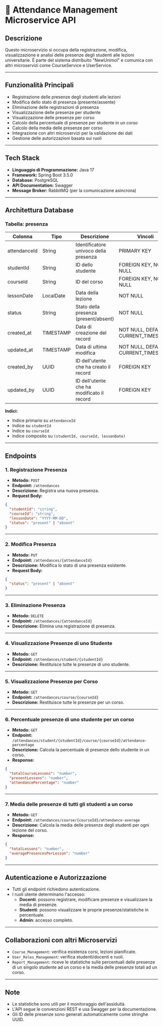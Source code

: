 # 📘 Attendance Management Microservice API

## Descrizione

Questo microservizio si occupa della registrazione, modifica, visualizzazione e analisi delle presenze degli studenti alle lezioni universitarie. È parte del sistema distribuito "NewUnimol" e comunica con altri microservizi come CourseService e UserService.

---

## Funzionalità Principali

- Registrazione delle presenze degli studenti alle lezioni
- Modifica dello stato di presenza (presente/assente)
- Eliminazione delle registrazioni di presenza
- Visualizzazione delle presenze per studente
- Visualizzazione delle presenze per corso
- Calcolo della percentuale di presenze per studente in un corso
- Calcolo della media delle presenze per corso
- Integrazione con altri microservizi per la validazione dei dati
- Gestione delle autorizzazioni basata sui ruoli

---

## Tech Stack

- **Linguaggio di Programmazione:** Java 17
- **Framework:** Spring Boot 3.5.0
- **Database:** PostgreSQL
- **API Documentation:** Swagger
- **Message Broker:** RabbitMQ (per la comunicazione asincrona)

---

## Architettura Database

### Tabella: presenza

| Colonna | Tipo | Descrizione | Vincoli |
|---------|------|-------------|----------|
| attendanceId | String | Identificatore univoco della presenza | PRIMARY KEY |
| studentId | String | ID dello studente | FOREIGN KEY, NOT NULL |
| courseId | String | ID del corso | FOREIGN KEY, NOT NULL |
| lessonDate | LocalDate | Data della lezione | NOT NULL |
| status | String | Stato della presenza (present/absent) | NOT NULL |
| created_at | TIMESTAMP | Data di creazione del record | NOT NULL, DEFAULT CURRENT_TIMESTAMP |
| updated_at | TIMESTAMP | Data di ultima modifica | NOT NULL, DEFAULT CURRENT_TIMESTAMP |
| created_by | UUID | ID dell'utente che ha creato il record | FOREIGN KEY |
| updated_by | UUID | ID dell'utente che ha modificato il record | FOREIGN KEY |

**Indici:**
- Indice primario su `attendanceId`
- Indice su `studentId`
- Indice su `courseId`
- Indice composito su `(studentId, courseId, lessonDate)`

---

## Endpoints

### 1. Registrazione Presenza

- **Metodo:** `POST`
- **Endpoint:** `/attendances`
- **Descrizione:** Registra una nuova presenza.
- **Request Body:**
```json
{
  "studentId": "string",
  "courseId": "string",
  "lessonDate": "YYYY-MM-DD",
  "status": "present" | "absent"
}
```

---

### 2. Modifica Presenza

- **Metodo:** `PUT`
- **Endpoint:** `/attendances/{attendanceId}`
- **Descrizione:** Modifica lo stato di una presenza esistente.
- **Request Body:**
```json
{
  "status": "present" | "absent"
}
```

---

### 3. Eliminazione Presenza

- **Metodo:** `DELETE`
- **Endpoint:** `/attendances/{attendanceId}`
- **Descrizione:** Elimina una registrazione di presenza.

---

### 4. Visualizzazione Presenze di uno Studente

- **Metodo:** `GET`
- **Endpoint:** `/attendances/student/{studentId}`
- **Descrizione:** Restituisce tutte le presenze di uno studente.

---

### 5. Visualizzazione Presenze per Corso

- **Metodo:** `GET`
- **Endpoint:** `/attendances/course/{courseId}`
- **Descrizione:** Restituisce tutte le presenze per un corso.

---

### 6. Percentuale presenze di uno studente per un corso

- **Metodo:** `GET`
- **Endpoint:** `/attendances/student/{studentId}/course/{courseId}/attendance-percentage`
- **Descrizione:** Calcola la percentuale di presenze dello studente in un corso.
- **Response:**
```json
{
  "totalCourseLessons": "number",
  "presentLessons": "number",
  "attendancePercentage": "number"
}
```

---

### 7. Media delle presenze di tutti gli studenti a un corso

- **Metodo:** `GET`
- **Endpoint:** `/attendances/course/{courseId}/attendance-average`
- **Descrizione:** Calcola la media delle presenze degli studenti per ogni lezione del corso.
- **Response:**
```json
{
  "totalLessons": "number",
  "averagePresencesPerLesson": "number"
}
```

---

## Autenticazione e Autorizzazione

- Tutti gli endpoint richiedono autenticazione.
- I ruoli utente determinano l'accesso:
  - **Docenti**: possono registrare, modificare presenze e visualizzare la media di presenze.
  - **Studenti**: possono visualizzare le proprie presenze/statistiche in percentuale.
  - **Admin**: accesso completo.

---

## Collaborazioni con altri Microservizi

- `Course_Management`: verifica esistenza corsi, lezioni pianificate.
- `User_Roles_Management`: verifica studenti/docenti e ruoli.
- `Report_Management`: riceve le statistiche sulle percentuali delle presenze di un singolo studente ad un corso e la media delle presenze totali ad un corso.


---

## Note

- Le statistiche sono utili per il monitoraggio dell'assiduità.
- L'API segue le convenzioni REST e usa Swagger per la documentazione.
- Gli ID delle presenze sono generati automaticamente come stringhe UUID.
